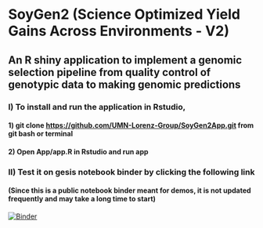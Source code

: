 # SoyGen2 (Science Optimized Yield Gains Across Environments - V2) 
## An R shiny application to implement a genomic selection pipeline from quality control of genotypic data to making genomic predictions 

### I) To install and run the application in Rstudio, 
#### 1) git clone https://github.com/UMN-Lorenz-Group/SoyGen2App.git from git bash or terminal 
#### 2) Open App/app.R in Rstudio and run app 




### II) Test it on gesis notebook binder by clicking the following link 
#### (Since this is a public notebook binder meant for demos, it is not updated frequently and may take a long time to start)
[![Binder](https://mybinder.org/badge_logo.svg)](https://notebooks.gesis.org/binder/v2/gh/UMN-Lorenz-Group/SoyGen2App/main?urlpath=rstudio)
